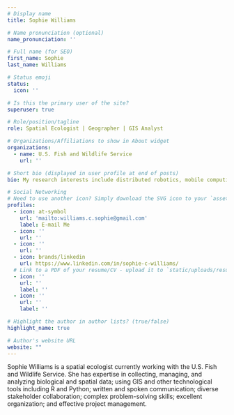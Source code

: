 ```yaml
---
# Display name
title: Sophie Williams

# Name pronunciation (optional)
name_pronunciation: ''

# Full name (for SEO)
first_name: Sophie 
last_name: Williams

# Status emoji
status:
  icon: ''

# Is this the primary user of the site?
superuser: true

# Role/position/tagline
role: Spatial Ecologist | Geographer | GIS Analyst

# Organizations/Affiliations to show in About widget
organizations:
  - name: U.S. Fish and Wildlife Service
    url: ''

# Short bio (displayed in user profile at end of posts)
bio: My research interests include distributed robotics, mobile computing and programmable matter.

# Social Networking
# Need to use another icon? Simply download the SVG icon to your `assets/media/icons/` folder.
profiles:
  - icon: at-symbol
    url: 'mailto:williams.c.sophie@gmail.com'
    label: E-mail Me
  - icon: ''
    url: ''
  - icon: ''
    url: ''
  - icon: brands/linkedin
    url: https://www.linkedin.com/in/sophie-c-williams/
  # Link to a PDF of your resume/CV - upload it to `static/uploads/resume.pdf`
  - icon: ''
    url: ''
    label: ''
  - icon: ''
    url: ''
    label: ''

# Highlight the author in author lists? (true/false)
highlight_name: true

# Author's website URL
website: ""
---
```


Sophie Williams is a spatial ecologist currently working with the U.S. Fish and Wildlife Service. She has expertise in collecting, managing, and analyzing biological and spatial data; using GIS and other technological tools including R and Python; written and spoken communication; diverse stakeholder collaboration; complex problem-solving skills; excellent organization; and effective project management.
